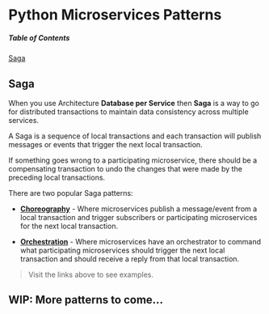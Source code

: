 # Python Microservices Patterns

##### Table of Contents
[Saga](#saga)

## Saga
When you use Architecture **Database per Service** then **Saga** is a way to go for distributed transactions to maintain data consistency across multiple services.

A Saga is a sequence of local transactions and each transaction will publish messages or events that trigger the next local transaction.

If something goes wrong to a participating microservice, there should be a compensating transaction to undo the changes that were made by the preceding local transactions.

There are two popular Saga patterns:
- [__Choreography__](https://github.com/roelzkie15/python-microservice-patterns/tree/master/saga-choreograhpy-example) - Where microservices publish a message/event from a local transaction and trigger subscribers or participating microservices for the next local transaction.

- [__Orchestration__](https://github.com/roelzkie15/python-microservices-patterns/tree/master/saga-orchestration-example) - Where microservices have an orchestrator to command what participating microservices should trigger the next local transaction and should receive a reply from that local transaction.

> Visit the links above to see examples.

## WIP: More patterns to come...
